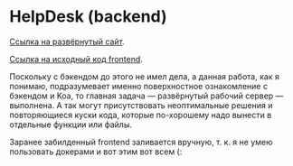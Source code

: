 # HelpDesk (backend)

[Ссылка на развёрнутый сайт](https://ahj-http-server.herokuapp.com/).

[Ссылка на исходный код frontend](https://github.com/LiquidAssContainer/ahj_http).

Поскольку с бэкендом до этого не имел дела, а данная работа, как я понимаю, подразумевает именно поверхностное ознакомление с бэкендом и Koa, то главная задача — развёрнутый рабочий сервер — выполнена. А так могут присутствовать неоптимальные решения и повторяющиеся куски кода, которые по-хорошему надо вынести в отдельные функции или файлы.

Заранее забилденный frontend заливается вручную, т. к. я не умею пользовать докерами и вот этим вот всем (:
